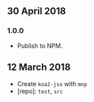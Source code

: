 ## 30 April 2018

### 1.0.0

- Publish to NPM.

## 12 March 2018

- Create `koa2-jsx` with `mnp`
- [repo]: `test`, `src`
